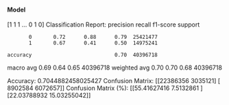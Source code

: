 #### Model
[1 1 1 ... 0 1 0]
Classification Report:
              precision    recall  f1-score   support

           0       0.72      0.88      0.79  25421477
           1       0.67      0.41      0.50  14975241

    accuracy                           0.70  40396718
   macro avg       0.69      0.64      0.65  40396718
weighted avg       0.70      0.70      0.68  40396718

Accuracy: 0.7044882458025427
Confusion Matrix:
[[22386356  3035121]
 [ 8902584  6072657]]
Confusion Matrix (%):
[[55.41627416  7.5132861 ]
 [22.03788932 15.03255042]]
